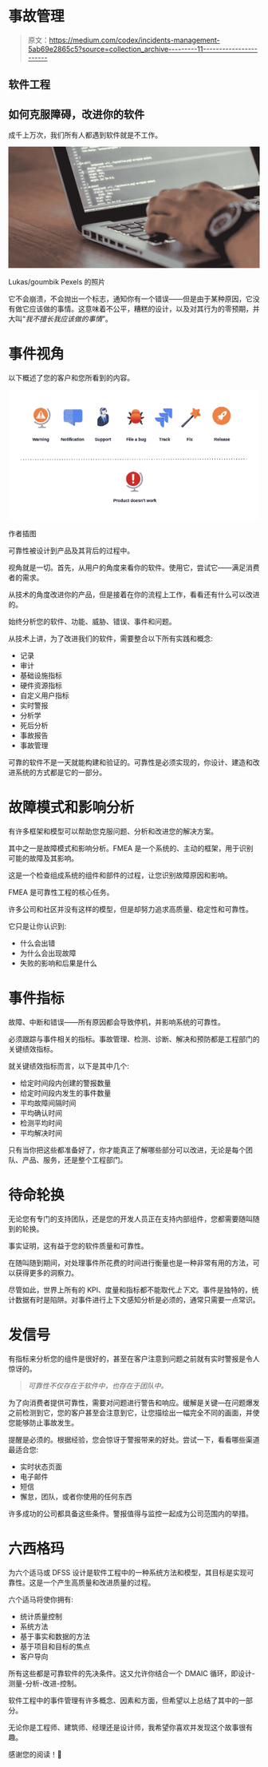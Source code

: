 # 事故管理

> 原文：<https://medium.com/codex/incidents-management-5ab69e2865c5?source=collection_archive---------11----------------------->

## 软件工程

## 如何克服障碍，改进你的软件

成千上万次，我们所有人都遇到软件就是不工作。

![](img/db63148cddff16205682d49e90a55ef4.png)

Lukas/goumbik Pexels 的照片

它不会崩溃，不会抛出一个标志，通知你有一个错误——但是由于某种原因，它没有做它应该做的事情。这意味着不公平，糟糕的设计，以及对其行为的零预期，并大叫“*我不擅长我应该做的事情*”。

# 事件视角

以下概述了您的客户和您所看到的内容。

![](img/0e932ca827b9326fe19337bb24b72646.png)

作者插图

可靠性被设计到产品及其背后的过程中。

视角就是一切。首先，从用户的角度来看你的软件。使用它，尝试它——满足消费者的需求。

从技术的角度改进你的产品，但是接着在你的流程上工作，看看还有什么可以改进的。

始终分析您的软件、功能、威胁、错误、事件和问题。

从技术上讲，为了改进我们的软件，需要整合以下所有实践和概念:

*   记录
*   审计
*   基础设施指标
*   硬件资源指标
*   自定义用户指标
*   实时警报
*   分析学
*   死后分析
*   事故报告
*   事故管理

可靠的软件不是一天就能构建和验证的。可靠性是必须实现的，你设计、建造和改进系统的方式都是它的一部分。

# 故障模式和影响分析

有许多框架和模型可以帮助您克服问题、分析和改进您的解决方案。

其中之一是故障模式和影响分析。FMEA 是一个系统的、主动的框架，用于识别可能的故障及其影响。

这是一个检查组成系统的组件和部件的过程，让您识别故障原因和影响。

FMEA 是可靠性工程的核心任务。

许多公司和社区并没有这样的模型，但是却努力追求高质量、稳定性和可靠性。

它只是让你认识到:

*   什么会出错
*   为什么会出现故障
*   失败的影响和后果是什么

# 事件指标

故障、中断和错误——所有原因都会导致停机，并影响系统的可靠性。

必须跟踪与事件相关的指标。事故管理、检测、诊断、解决和预防都是工程部门的关键绩效指标。

就关键绩效指标而言，以下是其中几个:

*   给定时间段内创建的警报数量
*   给定时间段内发生的事件数量
*   平均故障间隔时间
*   平均确认时间
*   检测平均时间
*   平均解决时间

只有当你把这些都准备好了，你才能真正了解哪些部分可以改进，无论是每个团队、产品、服务，还是整个工程部门。

# 待命轮换

无论您有专门的支持团队，还是您的开发人员正在支持内部组件，您都需要随叫随到的轮换。

事实证明，这有益于您的软件质量和可靠性。

在随叫随到期间，对处理事件所花费的时间进行衡量也是一种非常有用的方法，可以获得更多的洞察力。

尽管如此，世界上所有的 KPI、度量和指标都不能取代*上下文*。事件是独特的，统计数据有时是陷阱。对事件进行上下文感知分析是必须的，通常只需要一点常识。

# 发信号

有指标来分析您的组件是很好的，甚至在客户注意到问题之前就有实时警报是令人惊讶的。

> *可靠性不仅存在于软件中，也存在于团队中。*

为了向消费者提供可靠性，需要对问题进行警告和响应。缓解是关键—在问题爆发之前检测到它，您的客户甚至会注意到它，让您描绘出一幅完全不同的画面，并使您能够防止事故发生。

提醒是必须的。根据经验，您会惊讶于警报带来的好处。尝试一下，看看哪些渠道最适合您:

*   实时状态页面
*   电子邮件
*   短信
*   懈怠，团队，或者你使用的任何东西

许多成功的公司都具备这些条件。警报值得与监控一起成为公司范围内的举措。

# 六西格玛

为六个适马或 DFSS 设计是软件工程中的一种系统方法和模型，其目标是实现可靠性。这是一个产生高质量和改进质量的过程。

六个适马将使你拥有:

*   统计质量控制
*   系统方法
*   基于事实和数据的方法
*   基于项目和目标的焦点
*   客户导向

所有这些都是可靠软件的先决条件。这又允许你结合一个 DMAIC 循环，即设计-测量-分析-改进-控制。

软件工程中的事件管理有许多概念、因素和方面，但希望以上总结了其中的一部分。

无论你是工程师、建筑师、经理还是设计师，我希望你喜欢并发现这个故事很有趣。

感谢您的阅读！🎉